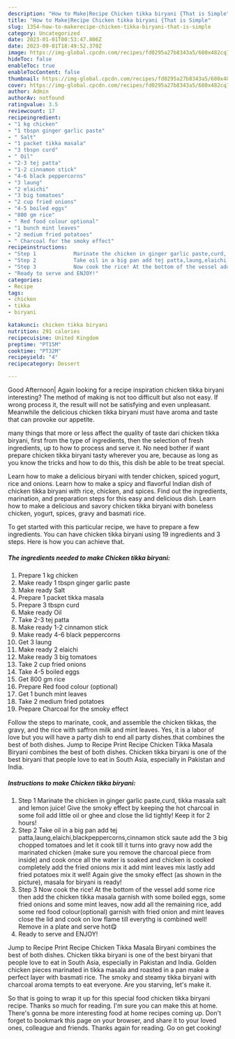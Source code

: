 ```yaml
---
description: "How to Make|Recipe Chicken tikka biryani {That is Simple"
title: "How to Make|Recipe Chicken tikka biryani {That is Simple"
slug: 1354-how-to-makerecipe-chicken-tikka-biryani-that-is-simple
category: Uncategorized
date: 2023-01-01T00:53:47.806Z
date: 2023-09-01T18:49:52.370Z
image: https://img-global.cpcdn.com/recipes/fd0295a27b8343a5/680x482cq70/chicken-tikka-biryani-recipe-main-photo.jpg
hideToc: false
enableToc: true
enableTocContent: false
thumbnail: https://img-global.cpcdn.com/recipes/fd0295a27b8343a5/680x482cq70/chicken-tikka-biryani-recipe-main-photo.jpg
cover: https://img-global.cpcdn.com/recipes/fd0295a27b8343a5/680x482cq70/chicken-tikka-biryani-recipe-main-photo.jpg
author: Admin
authorAv: notfound
ratingvalue: 3.5
reviewcount: 17
recipeingredient:
- "1 kg chicken"
- "1 tbspn ginger garlic paste"
- " Salt"
- "1 packet tikka masala"
- "3 tbspn curd"
- " Oil"
- "2-3 tej patta"
- "1-2 cinnamon stick"
- "4-6 black peppercorns"
- "3 laung"
- "2 elaichi"
- "3 big tomatoes"
- "2 cup fried onions"
- "4-5 boiled eggs"
- "800 gm rice"
- " Red food colour optional"
- "1 bunch mint leaves"
- "2 medium fried potatoes"
- " Charcoal for the smoky effect"
recipeinstructions:
- "Step 1            Marinate the chicken in ginger garlic paste,curd, tikka masala salt and lemon juice! Give the smoky effect by keeping the hot charcoal in some foil add little oil or ghee and close the lid tightly! Keep it for 2 hours!"
- "Step 2            Take oil in a big pan add tej patta,laung,elaichi,blackpeppercorns,cinnamon stick saute add the 3 big chopped tomatoes and let it cook till it turns into gravy now add the marinated chicken (make sure you remove the charcoal piece from inside) and cook once all the water is soaked and chicken is cooked completely add the fried onions mix it add mint leaves mix lastly add fried potatoes mix it well! Again give the smoky effect (as shown in the picture), masala for biryani is ready!"
- "Step 3            Now cook the rice! At the bottom of the vessel add some rice then add the chicken tikka masala garnish with some boiled eggs, some fried onions and some mint leaves, now add all the remaining rice, add some red food colour(optional) garnish with fried onion and mint leaves close the lid and cook on low flame till everythg is combined well! Remove in a plate and serve hot😋"
- "Ready to serve and ENJOY!"
categories:
- Recipe
tags:
- chicken
- tikka
- biryani

katakunci: chicken tikka biryani 
nutrition: 291 calories
recipecuisine: United Kingdom
preptime: "PT15M"
cooktime: "PT32M"
recipeyield: "4"
recipecategory: Dessert

---
```



Good Afternoon| Again looking for a recipe inspiration chicken tikka biryani interesting? The method of making is not too difficult but also not easy. If wrong process it, the result will not be satisfying and even unpleasant. Meanwhile the delicious chicken tikka biryani must have aroma and taste that can provoke our appetite.






many things that more or less affect the quality of taste dari chicken tikka biryani, first from the type of ingredients, then the selection of fresh ingredients, up to how to process and serve it. No need bother if want prepare chicken tikka biryani tasty wherever you are, because as long as you know the tricks and how to do this, this dish be able to be treat  special.


Learn how to make a delicious biryani with tender chicken, spiced yogurt, rice and onions. Learn how to make a spicy and flavorful Indian dish of chicken tikka biryani with rice, chicken, and spices. Find out the ingredients, marination, and preparation steps for this easy and delicious dish. Learn how to make a delicious and savory chicken tikka biryani with boneless chicken, yogurt, spices, gravy and basmati rice.


To get started with this particular recipe, we have to prepare a few ingredients. You can have chicken tikka biryani using 19 ingredients and 3 steps. Here is how you can achieve that.

<!--inarticleads1-->

##### The ingredients needed to make Chicken tikka biryani:

1. Prepare 1 kg chicken
1. Make ready 1 tbspn ginger garlic paste
1. Make ready  Salt
1. Prepare 1 packet tikka masala
1. Prepare 3 tbspn curd
1. Make ready  Oil
1. Take 2-3 tej patta
1. Make ready 1-2 cinnamon stick
1. Make ready 4-6 black peppercorns
1. Get 3 laung
1. Make ready 2 elaichi
1. Make ready 3 big tomatoes
1. Take 2 cup fried onions
1. Take 4-5 boiled eggs
1. Get 800 gm rice
1. Prepare  Red food colour (optional)
1. Get 1 bunch mint leaves
1. Take 2 medium fried potatoes
1. Prepare  Charcoal for the smoky effect


Follow the steps to marinate, cook, and assemble the chicken tikkas, the gravy, and the rice with saffron milk and mint leaves. Yes, it is a labor of love but you will have a party dish to end all party dishes.that combines the best of both dishes. Jump to Recipe Print Recipe Chicken Tikka Masala Biryani combines the best of both dishes. Chicken tikka biryani is one of the best biryani that people love to eat in South Asia, especially in Pakistan and India. 

<!--inarticleads2-->

##### Instructions to make Chicken tikka biryani:

1. Step 1            Marinate the chicken in ginger garlic paste,curd, tikka masala salt and lemon juice! Give the smoky effect by keeping the hot charcoal in some foil add little oil or ghee and close the lid tightly! Keep it for 2 hours!
1. Step 2            Take oil in a big pan add tej patta,laung,elaichi,blackpeppercorns,cinnamon stick saute add the 3 big chopped tomatoes and let it cook till it turns into gravy now add the marinated chicken (make sure you remove the charcoal piece from inside) and cook once all the water is soaked and chicken is cooked completely add the fried onions mix it add mint leaves mix lastly add fried potatoes mix it well! Again give the smoky effect (as shown in the picture), masala for biryani is ready!
1. Step 3            Now cook the rice! At the bottom of the vessel add some rice then add the chicken tikka masala garnish with some boiled eggs, some fried onions and some mint leaves, now add all the remaining rice, add some red food colour(optional) garnish with fried onion and mint leaves close the lid and cook on low flame till everythg is combined well! Remove in a plate and serve hot😋
1. Ready to serve and ENJOY!

Jump to Recipe Print Recipe Chicken Tikka Masala Biryani combines the best of both dishes. Chicken tikka biryani is one of the best biryani that people love to eat in South Asia, especially in Pakistan and India. Golden chicken pieces marinated in tikka masala and roasted in a pan make a perfect layer with basmati rice. The smoky and steamy tikka biryani with charcoal aroma tempts to eat everyone. Are you starving, let&#39;s make it. 

So that is going to wrap it up for this special food chicken tikka biryani recipe. Thanks so much for reading. I'm sure you can make this at home. There's gonna be more interesting food at home recipes coming up. Don't forget to bookmark this page on your browser, and share it to your loved ones, colleague and friends. Thanks again for reading. Go on get cooking!
